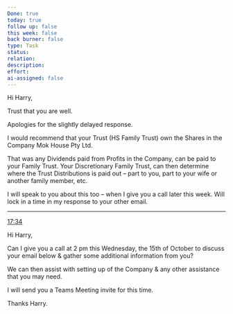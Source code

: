 ```yaml
---
Done: true
today: true
follow up: false
this week: false
back burner: false
type: Task
status:
relation:
description:
effort:
ai-assigned: false
---
```

Hi Harry,

Trust that you are well.

Apologies for the slightly delayed response.

I would recommend that your Trust (HS Family Trust) own the Shares in the Company Mok House Pty Ltd.

That was any Dividends paid from Profits in the Company, can be paid to your Family Trust. Your Discretionary Family Trust, can then determine where the Trust Distributions is paid out – part to you, part to your wife or another family member, etc.

I will speak to you about this too – when I give you a call later this week. Will lock in a time in my response to your other email.

---

[17:34](/m/m-18830f1c-cb86-4bfd-ae03-9bc532ced4ea)

Hi Harry,

Can I give you a call at 2 pm this Wednesday, the 15th of October to discuss your email below & gather some additional information from you?

We can then assist with setting up of the Company & any other assistance that you may need.

I will send you a Teams Meeting invite for this time.

Thanks Harry.
